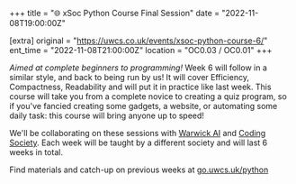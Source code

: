 +++
title = "🌐 xSoc Python Course Final Session"
date = "2022-11-08T19:00:00Z"

[extra]
original = "https://uwcs.co.uk/events/xsoc-python-course-6/"    
ent_time = "2022-11-08T21:00:00Z"
location = "OC0.03 / OC0.01"
+++

*Aimed at complete beginners to programming!*  Week 6 will follow in a similar style, and back to being run by us! It will cover Efficiency, Compactness, Readability and will put it in practice like last week. This course will take you from a complete novice to creating a quiz program, so if you've fancied creating some gadgets, a website, or automating some daily task: this course will bring anyone up to speed!

We'll be collaborating on these sessions with [Warwick AI](https://warwick.ai/) and [Coding Society](https://www.warwickcodingsociety.com/). Each week will be taught by a different society and will last 6 weeks in total.

Find materials and catch-up on previous weeks at [go.uwcs.uk/python](https://go.uwcs.uk/python)
